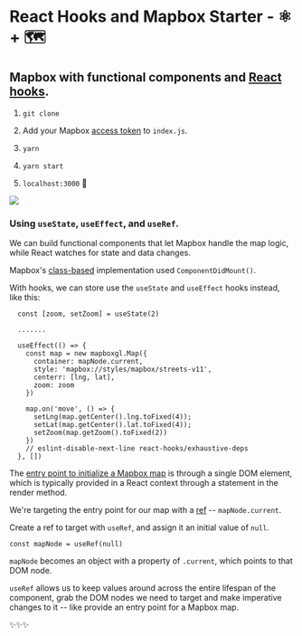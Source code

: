# React Hooks and Mapbox Starter - ⚛️ + 🗺️ 

## Mapbox with functional components and [React hooks](https://reactjs.org/docs/hooks-reference.html).

1. `git clone`

2. Add your Mapbox [access token](https://docs.mapbox.com/help/glossary/access-token) to `index.js`. 

3. `yarn`

4. `yarn start`

5. `localhost:3000` 🤙

 ![](mapbox-react-hooks.gif)

### Using `useState`, `useEffect`, and `useRef`. 

We can build functional components that let Mapbox handle the map logic, while React watches for state and data changes.

Mapbox's [class-based](https://docs.mapbox.com/help/tutorials/use-mapbox-gl-js-with-react/#set-the-apps-default-state) implementation used `ComponentDidMount()`.

With hooks, we can store use the `useState` and `useEffect` hooks instead, like this:

```
  const [zoom, setZoom] = useState(2)

  .......

  useEffect(() => {
    const map = new mapboxgl.Map({
      container: mapNode.current,
      style: 'mapbox://styles/mapbox/streets-v11',
      centerr: [lng, lat],
      zoom: zoom
    })

    map.on('move', () => {
      setLng(map.getCenter().lng.toFixed(4));
      setLat(map.getCenter().lat.toFixed(4));
      setZoom(map.getZoom().toFixed(2))
    })
    // eslint-disable-next-line react-hooks/exhaustive-deps
  }, [])

```

The [entry point to initialize a Mapbox map](https://docs.mapbox.com/help/tutorials/use-mapbox-gl-js-with-react/#render-the-map) is through a single DOM element, which is typically provided in a React context through a statement in the render method.

We're targeting the entry point for our map with a [ref](https://reactjs.org/docs/refs-and-the-dom.html#:~:text=Refs%20provide%20a%20way%20to,render%20it%20with%20new%20props.) -- `mapNode.current`. 

Create a ref to target with `useRef`, and assign it an initial value of `null`. 

```const mapNode = useRef(null)```

`mapNode` becomes an object with a property of `.current`, which points to that DOM node.

 `useRef` allows us to keep values around across the entire lifespan of the component, grab the DOM nodes we need to target and make imperative changes to it -- like provide an entry point for a Mapbox map. 

 ✨✨✨
